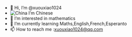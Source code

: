 - 👋 Hi, I’m @xuouxiao1024
- ![China](https://pic.sopili.net/pub/emoji/twitter/2/72x72/1f1e8-1f1f3.png) I’m Chinese
- 👀 I’m interested in mathematics
- 🌱 I’m currently learning Maths,English,French,Esperanto
- 📫 How to reach me :xuouxiao1024@qq.com

<!---
xuouxiao1024/xuouxiao1024 is a ✨ special ✨ repository because its `README.md` (this file) appears on your GitHub profile.
You can click the Preview link to take a look at your changes.
--->
